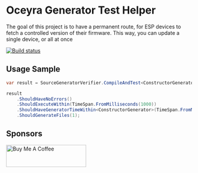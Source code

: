 # Oceyra Generator Test Helper
The goal of this project is to have a permanent route, for ESP devices to fetch a controlled version of their firmware. This way, you can update a single device, or all at once

[![Build status](https://github.com/oceyra/oceyra-core-generator-tests-helper/actions/workflows/publish.yaml/badge.svg?branch=main&event=push)](https://github.com/oceyra/oceyra-core-generator-tests-helper/actions?workflow=publish.yaml)

## Usage Sample
```c#
var result = SourceGeneratorVerifier.CompileAndTest<ConstructorGenerator>(source);

result
    .ShouldHaveNoErrors()
    .ShouldExecuteWithin(TimeSpan.FromMilliseconds(1000))
    .ShouldHaveGeneratorTimeWithin<ConstructorGenerator>(TimeSpan.FromMilliseconds(100))
    .ShouldGenerateFiles(1);
```

## Sponsors

<p><a href="https://www.buymeacoffee.com/pierduchp" target="_blank"><img src="https://cdn.buymeacoffee.com/buttons/v2/default-blue.png" alt="Buy Me A Coffee" style="height: 60px !important;width: 217px !important;" ></a></p>